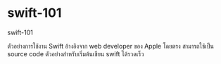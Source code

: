 # swift-101
swift-101

ตัวอย่างการใช้งาน Swift อ้างอิงจาก web developer ของ Apple โดยตรง สามารถใช้เป็น source code ตัวอย่างสำหรับเริ่มต้นเขียน swift ได้รวดเร็ว
